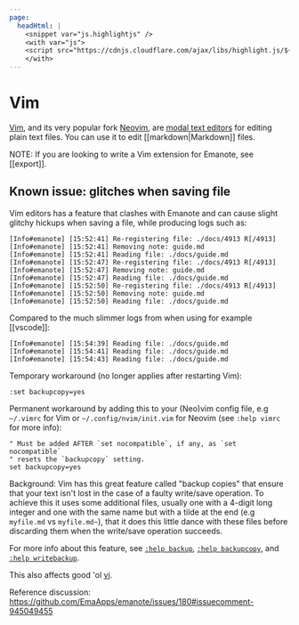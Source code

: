 ```yaml
---
page: 
  headHtml: |
    <snippet var="js.highlightjs" />
    <with var="js">
    <script src="https://cdnjs.cloudflare.com/ajax/libs/highlight.js/${value:highlightjs-ver}/languages/vim.min.js"></script>
    </with>
---
```


# Vim

[Vim](https://www.vim.org/), and its very popular fork
[Neovim](https://neovim.io/), are [modal text editors](https://unix.stackexchange.com/a/57708)
for editing plain text files. You can use it to edit [[markdown|Markdown]] files.

NOTE: If you are looking to write a Vim extension for Emanote, see [[export]].

## Known issue: glitches when saving file

Vim editors has a feature that clashes with Emanote and can cause slight glitchy
hickups when saving a file, while producing logs such as:

```text
[Info#emanote] [15:52:41] Re-registering file: ./docs/4913 R[/4913]
[Info#emanote] [15:52:41] Removing note: guide.md
[Info#emanote] [15:52:41] Reading file: ./docs/guide.md
[Info#emanote] [15:52:47] Re-registering file: ./docs/4913 R[/4913]
[Info#emanote] [15:52:47] Removing note: guide.md
[Info#emanote] [15:52:47] Reading file: ./docs/guide.md
[Info#emanote] [15:52:50] Re-registering file: ./docs/4913 R[/4913]
[Info#emanote] [15:52:50] Removing note: guide.md
[Info#emanote] [15:52:50] Reading file: ./docs/guide.md
```

Compared to the much slimmer logs from when using for example [[vscode]]:

```text
[Info#emanote] [15:54:39] Reading file: ./docs/guide.md
[Info#emanote] [15:54:41] Reading file: ./docs/guide.md
[Info#emanote] [15:54:43] Reading file: ./docs/guide.md
```

Temporary workaround (no longer applies after restarting Vim):

```vim
:set backupcopy=yes
```

Permanent workaround by adding this to your (Neo)vim config file, e.g `~/.vimrc`
for Vim or `~/.config/nvim/init.vim` for Neovim (see `:help vimrc` for more info):

```vim
" Must be added AFTER `set nocompatible`, if any, as `set nocompatible`
" resets the `backupcopy` setting.
set backupcopy=yes
```

Background: Vim has this great feature called "backup copies" that ensure that
your text isn't lost in the case of a faulty write/save operation. To achieve
this it uses some additional files, usually one with a 4-digit long integer and
one with the same name but with a tilde at the end (e.g `myfile.md` vs
`myfile.md~`), that it does this little dance with these files before discarding
them when the write/save operation succeeds.

For more info about this feature, see
[`:help backup`](https://vimhelp.org/editing.txt.html#backup),
[`:help backupcopy`](https://vimhelp.org/options.txt.html#%27backupcopy%27),
and [`:help writebackup`](https://vimhelp.org/options.txt.html#%27writebackup%27).

This also affects good 'ol [vi](http://ex-vi.sourceforge.net/).

Reference discussion: <https://github.com/EmaApps/emanote/issues/180#issuecomment-945049455>
